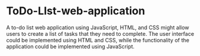 # ToDo-LIst-web-application
A to-do list web application using JavaScript, HTML, and CSS might allow users to create a list of tasks that they need to complete. The user interface could be implemented using HTML and CSS, while the functionality of the application could be implemented using JavaScript.
